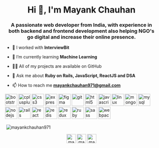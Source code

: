 <h1 align="center">Hi 👋, I'm Mayank Chauhan</h1>
<h3 align="center">A passionate web developer from India, with experience in both backend and frontend development also helping NGO's go digital and increase their online presence.</h3>

- 🔭 I worked with **InterviewBit**

- 🌱 I’m currently learning **Machine Learning**

- 👨‍💻 All of my projects are available on GitHub

- 💬 Ask me about **Ruby on Rails, JavaScript, ReactJS and DSA**

- 📫 How to reach me **mayankchauhan971@gmail.com**

<p align="left"><img src="https://devicons.github.io/devicon/devicon.git/icons/bootstrap/bootstrap-plain.svg" alt="bootstrap" width="40" height="40"/> <img src="https://devicons.github.io/devicon/devicon.git/icons/cplusplus/cplusplus-original.svg" alt="cplusplus" width="40" height="40"/> <img src="https://devicons.github.io/devicon/devicon.git/icons/css3/css3-original-wordmark.svg" alt="css3" width="40" height="40"/> <img src="https://devicons.github.io/devicon/devicon.git/icons/express/express-original-wordmark.svg" alt="express" width="40" height="40"/> <img src="https://www.vectorlogo.zone/logos/figma/figma-icon.svg" alt="figma" width="40" height="40"/> <img src="https://www.vectorlogo.zone/logos/git-scm/git-scm-icon.svg" alt="git" width="40" height="40"/> <img src="https://devicons.github.io/devicon/devicon.git/icons/html5/html5-original-wordmark.svg" alt="html5" width="40" height="40"/> <img src="https://devicons.github.io/devicon/devicon.git/icons/javascript/javascript-original.svg" alt="javascript" width="40" height="40"/> <img src="https://devicons.github.io/devicon/devicon.git/icons/linux/linux-original.svg" alt="linux" width="40" height="40"/> <img src="https://devicons.github.io/devicon/devicon.git/icons/mongodb/mongodb-original-wordmark.svg" alt="mongodb" width="40" height="40"/> <img src="https://devicons.github.io/devicon/devicon.git/icons/mysql/mysql-original-wordmark.svg" alt="mysql" width="40" height="40"/> <img src="https://devicons.github.io/devicon/devicon.git/icons/nodejs/nodejs-original-wordmark.svg" alt="nodejs" width="40" height="40"/> <img src="https://devicons.github.io/devicon/devicon.git/icons/rails/rails-original-wordmark.svg" alt="rails" width="40" height="40"/> <img src="https://devicons.github.io/devicon/devicon.git/icons/react/react-original-wordmark.svg" alt="react" width="40" height="40"/> <img src="https://devicons.github.io/devicon/devicon.git/icons/redis/redis-original-wordmark.svg" alt="redis" width="40" height="40"/> <img src="https://devicons.github.io/devicon/devicon.git/icons/redux/redux-original.svg" alt="redux" width="40" height="40"/> <img src="https://devicons.github.io/devicon/devicon.git/icons/ruby/ruby-original-wordmark.svg" alt="ruby" width="40" height="40"/> <img src="https://devicons.github.io/devicon/devicon.git/icons/sass/sass-original.svg" alt="sass" width="40" height="40"/> <img src="https://devicons.github.io/devicon/devicon.git/icons/webpack/webpack-original.svg" alt="webpack" width="40" height="40"/></p>

<p>&nbsp;<img align="center" src="https://github-readme-stats.vercel.app/api?username=mayankchauhan971&show_icons=true" alt="mayankchauhan971" /></p>

<p align="center">
<a href="https://linkedin.com/in/mayankchauhan971" target="blank"><img align="center" src="https://cdn.jsdelivr.net/npm/simple-icons@3.0.1/icons/linkedin.svg" alt="mayankchauhan971" height="30" width="30" /></a>
<a href="https://instagram.com/mayankchauhan" target="blank"><img align="center" src="https://cdn.jsdelivr.net/npm/simple-icons@3.0.1/icons/instagram.svg" alt="mayankchauhan" height="30" width="30" /></a>
<a href="https://www.leetcode.com/mayankchauhan971" target="blank"><img align="center" src="https://cdn.jsdelivr.net/npm/simple-icons@3.0.1/icons/leetcode.svg" alt="mayankchauhan971" height="30" width="30" /></a>
</p>
